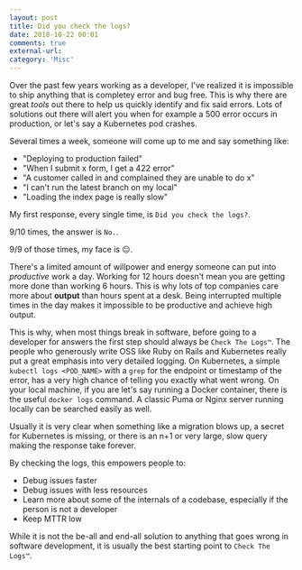 ```yaml
---
layout: post
title: Did you check the logs?
date: 2018-10-22 00:01
comments: true
external-url:
category: 'Misc'
---
```


Over the past few years working as a developer, I've realized it is impossible to ship anything that is completey error and bug free. This is why there are great *tools* out there to help us quickly identify and fix said errors. Lots of solutions out there will alert you when for example a 500 error occurs in production, or let's say a Kubernetes pod crashes.

Several times a week, someone will come up to me and say something like:

* "Deploying to production failed"
* "When I submit x form, I get a 422 error"
* "A customer called in and complained they are unable to do x"
* "I can't run the latest branch on my local"
* "Loading the index page is really slow"

My first response, every single time, is `Did you check the logs?`.

9/10 times, the answer is `No.`.

9/9 of those times, my face is 😐.

There's a limited amount of willpower and energy someone can put into *productive* work a day. Working for 12 hours doesn't mean you are getting more done than working 6 hours. This is why lots of top companies care more about **output** than hours spent at a desk. Being interrupted multiple times in the day makes it impossible to be productive and achieve high output.

This is why, when most things break in software, before going to a developer for answers the first step should always be `Check The Logs™️`. The people who generously write OSS like Ruby on Rails and Kubernetes really put a great emphasis into very detailed logging. On Kubernetes, a simple `kubectl logs <POD_NAME>` with a `grep` for the endpoint or timestamp of the error, has a very high chance of telling you exactly what went wrong. On your local machine, if you are let's say running a Docker container, there is the useful `docker logs` command. A classic Puma or Nginx server running locally can be searched easily as well.

Usually it is very clear when something like a migration blows up, a secret for Kubernetes is missing, or there is an n+1 or very large, slow query making the response take forever.

By checking the logs, this empowers people to:

* Debug issues faster
* Debug issues with less resources
* Learn more about some of the internals of a codebase, especially if the person is not a developer
* Keep MTTR low

While it is not the be-all and end-all solution to anything that goes wrong in software development, it is usually the best starting point to `Check The Logs™️`.